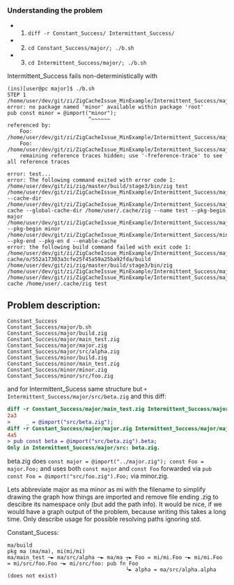### Understanding the problem

- 1. `diff -r Constant_Success/ Intermittent_Success/`
- 2. `cd Constant_Success/major/; ./b.sh`
- 3. `cd Intermittent_Success/major/; ./b.sh`

Intermittent_Success fails non-deterministically with
```
(ins)[user@pc major]$ ./b.sh 
STEP 1
/home/user/dev/git/zi/ZigCacheIssue_MinExample/Intermittent_Success/major/major.zig:1:27: error: no package named 'minor' available within package 'root'
pub const minor = @import("minor");
                          ^~~~~~~
referenced by:
    Foo: /home/user/dev/git/zi/ZigCacheIssue_MinExample/Intermittent_Success/major/major.zig:2:17
    Foo: /home/user/dev/git/zi/ZigCacheIssue_MinExample/Intermittent_Success/major/src/alpha.zig:7:18
    remaining reference traces hidden; use '-freference-trace' to see all reference traces

error: test...
error: The following command exited with error code 1:
/home/user/dev/git/zi/zig/master/build/stage3/bin/zig test /home/user/dev/git/zi/ZigCacheIssue_MinExample/Intermittent_Success/major/main_test.zig --cache-dir /home/user/dev/git/zi/ZigCacheIssue_MinExample/Intermittent_Success/major/zig-cache --global-cache-dir /home/user/.cache/zig --name test --pkg-begin major /home/user/dev/git/zi/ZigCacheIssue_MinExample/Intermittent_Success/major/major.zig --pkg-begin minor /home/user/dev/git/zi/ZigCacheIssue_MinExample/Intermittent_Success/minor/minor.zig --pkg-end --pkg-en d --enable-cache 
error: the following build command failed with exit code 1:
/home/user/dev/git/zi/ZigCacheIssue_MinExample/Intermittent_Success/major/zig-cache/o/552a17303a3cfe25f45a59a25ba92fda/build /home/user/dev/git/zi/zig/master/build/stage3/bin/zig /home/user/dev/git/zi/ZigCacheIssue_MinExample/Intermittent_Success/major /home/user/dev/git/zi/ZigCacheIssue_MinExample/Intermittent_Success/major/zig-cache /home/user/.cache/zig test
```

## Problem description:
```
Constant_Success
Constant_Success/major/b.sh
Constant_Success/major/build.zig
Constant_Success/major/main_test.zig
Constant_Success/major/major.zig
Constant_Success/major/src/alpha.zig
Constant_Success/minor/build.zig
Constant_Success/minor/main_test.zig
Constant_Success/minor/minor.zig
Constant_Success/minor/src/foo.zig
```
and for Intermittent_Sucess same structure but `+ Intermittent_Success/major/src/beta.zig`
and this diff:
```diff
diff -r Constant_Success/major/main_test.zig Intermittent_Success/major/main_test.zig
2a3
>     _ = @import("src/beta.zig");
diff -r Constant_Success/major/major.zig Intermittent_Success/major/major.zig
4a5
> pub const beta = @import("src/beta.zig").beta;
Only in Intermittent_Success/major/src: beta.zig.
```
beta.zig does `const major = @import("../major.zig"); const Foo = major.Foo;`
and uses both `const major` and `const Foo` forwarded via
`pub const Foo = @import("src/foo.zig").Foo;` via minor.zig.

Lets abbreviate major as ma minor as mi with the filename to simplify drawing the graph
how things are imported and remove file ending .zig to descibre its namespace only
(but add the path info).
It would be nice, if we would have a graph output of the problem, because writing this
takes a long time.
Only describe usage for possible resolving paths ignoring std.

Constant_Sucess:
```
ma/build
pkg ma (ma/ma), mi(mi/mi)
ma/main_test ─► ma/src/alpha ─► ma/ma ┬► Foo = mi/mi.Foo ─► mi/mi.Foo = mi/src/foo.Foo ─► mi/src/foo: pub fn Foo
                                      └► alpha = ma/src/alpha.alpha (does not exist)
```
